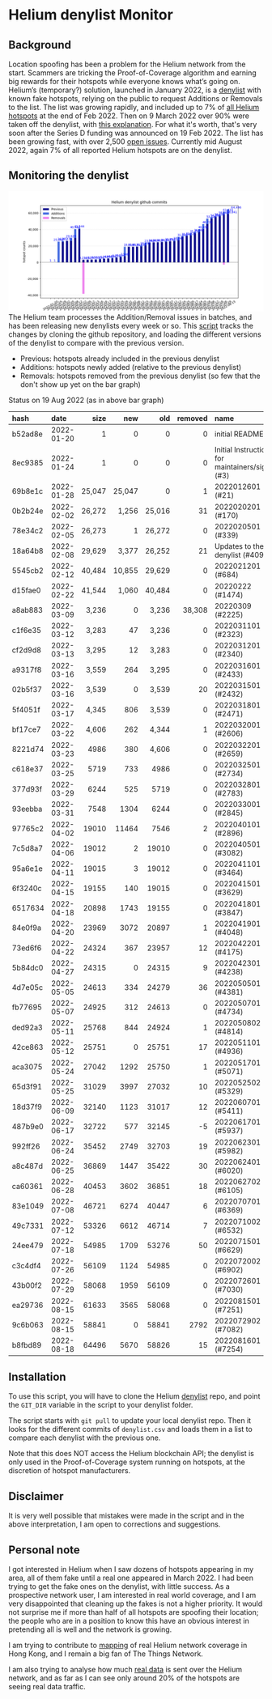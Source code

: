 # Helium denylist Monitor

## Background

Location spoofing has been a problem for the Helium network from the start. Scammers are tricking the Proof-of-Coverage algorithm and earning big rewards for their hotspots while everyone knows what’s going on. Helium’s (temporary?) solution, launched in January 2022, is a [denylist](https://github.com/helium/denylist) with known fake hotspots, relying on the public to request Additions or Removals to the list. The list was growing rapidly, and included up to 7% of [all Helium hotspots](https://explorer.helium.com/) at the end of Feb 2022. Then on 9 March 2022 over 90% were taken off the denylist, with [this explanation](https://github.com/helium/denylist/pull/2225). For what it's worth, that's very soon after the Series D funding was announced on 19 Feb 2022. The list has been growing fast, with over 2,500 [open issues](https://github.com/helium/denylist/issues). Currently mid August 2022, again 7% of all reported Helium hotspots are on the denylist.

## Monitoring the denylist

![](20220819_Helium_denylist_github_commits.png)
The Helium team processes the Addition/Removal issues in batches, and has been releasing new denylists every week or so. This [script](monitor_denylist.py) tracks the changes by cloning the github repository, and loading the different versions of the denylist to compare with the previous version.

* Previous: hotspots already included in the previous denylist
* Additions: hotspots newly added (relative to the previous denylist) 
* Removals: hotspots removed from the previous denylist (so few that the don't show up yet on the bar graph)

Status on 19 Aug 2022 (as in above bar graph)

|hash|date|size|new|old|removed|name|
|:---|:-----------|---:|---:|---:|---:|:---|
| b52ad8e | 2022-01-20 | 1 | 0 | 0 | 0 | initial README |
| 8ec9385 | 2022-01-24 | 1 | 0 | 0 | 0 | Initial Instructions for maintainers/signers (#3) |
| 69b8e1c | 2022-01-28 | 25,047 | 25,047 | 0 | 1 | 2022012601 (#21) |
| 0b2b24e | 2022-02-02 | 26,272 | 1,256 | 25,016 | 31 | 2022020201 (#170) |
| 78e34c2 | 2022-02-05 | 26,273 | 1 | 26,272 | 0 | 2022020501 (#339) |
| 18a64b8 | 2022-02-08 | 29,629 | 3,377 | 26,252 | 21 | Updates to the denylist (#409) |
| 5545cb2 | 2022-02-12 | 40,484 | 10,855 | 29,629 | 0 | 2022021201 (#684) |
| d15fae0 | 2022-02-22 | 41,544 | 1,060 | 40,484 | 0 | 20220222 (#1474) |
| a8ab883 | 2022-03-09 | 3,236 | 0 | 3,236 | 38,308 | 20220309 (#2225) |
| c1f6e35 | 2022-03-12 | 3,283 | 47 | 3,236 | 0 | 2022031101 (#2323) |
| cf2d9d8 | 2022-03-13 | 3,295 | 12 | 3,283 | 0 | 2022031201 (#2340) |
| a9317f8 | 2022-03-16 | 3,559 | 264 | 3,295 | 0 | 2022031601 (#2433) |
| 02b5f37 | 2022-03-16 | 3,539 | 0 | 3,539 | 20 | 2022031501 (#2432) |
| 5f4051f | 2022-03-17 | 4,345 | 806 | 3,539 | 0 | 2022031801 (#2471) |
| bf17ce7 | 2022-03-22 | 4,606 | 262 | 4,344 | 1 | 2022032001 (#2606) |
| 8221d74 | 2022-03-23 | 4986 | 380 | 4,606 | 0 | 2022032201 (#2659) |
| c618e37 | 2022-03-25 | 5719 | 733 | 4986 | 0 | 2022032501 (#2734) |
| 377d93f | 2022-03-29 | 6244 | 525 | 5719 | 0 | 2022032801 (#2783) |
| 93eebba | 2022-03-31 | 7548 | 1304 | 6244 | 0 | 2022033001 (#2845) |
| 97765c2 | 2022-04-02 | 19010 | 11464 | 7546 | 2 | 2022040101 (#2896) |
| 7c5d8a7 | 2022-04-06 | 19012 | 2 | 19010 | 0 | 2022040501 (#3082) |
| 95a6e1e | 2022-04-11 | 19015 | 3 | 19012 | 0 | 2022041101 (#3464) |
| 6f3240c | 2022-04-15 | 19155 | 140 | 19015 | 0 | 2022041501 (#3629) |
| 6517634 | 2022-04-18 | 20898 | 1743 | 19155 | 0 | 2022041801 (#3847) |
| 84e0f9a | 2022-04-20 | 23969 | 3072 | 20897 | 1 | 2022041901 (#4048) |
| 73ed6f6 | 2022-04-22 | 24324 | 367 | 23957 | 12 | 2022042201 (#4175) |
| 5b84dc0 | 2022-04-27 | 24315 | 0 | 24315 | 9 | 2022042301 (#4238) |
| 4d7e05c | 2022-05-05 | 24613 | 334 | 24279 | 36 | 2022050501 (#4381) |
| fb77695 | 2022-05-07 | 24925 | 312 | 24613 | 0 | 2022050701 (#4734) |
| ded92a3 | 2022-05-11 | 25768 | 844 | 24924 | 1 | 2022050802 (#4814) |
| 42ce863 | 2022-05-12 | 25751 | 0 | 25751 | 17 | 2022051101 (#4936) |
| aca3075 | 2022-05-24 | 27042 | 1292 | 25750 | 1 | 2022051701 (#5071) |
| 65d3f91 | 2022-05-25 | 31029 | 3997 | 27032 | 10 | 2022052502 (#5329) |
| 18d37f9 | 2022-06-09 | 32140 | 1123 | 31017 | 12 | 2022060701 (#5411) |
| 487b9e0 | 2022-06-17 | 32722 | 577 | 32145 | -5 | 2022061701 (#5937) |
| 992ff26 | 2022-06-24 | 35452 | 2749 | 32703 | 19 | 2022062301 (#5982) |
| a8c487d | 2022-06-25 | 36869 | 1447 | 35422 | 30 | 2022062401 (#6020) |
| ca60361 | 2022-06-28 | 40453 | 3602 | 36851 | 18 | 2022062702 (#6105) |
| 83e1049 | 2022-07-08 | 46721 | 6274 | 40447 | 6 | 2022070701 (#6369) |
| 49c7331 | 2022-07-12 | 53326 | 6612 | 46714 | 7 | 2022071002 (#6532) |
| 24ee479 | 2022-07-18 | 54985 | 1709 | 53276 | 50 | 2022071501 (#6629) |
| c3c4df4 | 2022-07-26 | 56109 | 1124 | 54985 | 0 | 2022072002 (#6902) |
| 43b00f2 | 2022-07-29 | 58068 | 1959 | 56109 | 0 | 2022072601 (#7030) |
| ea29736 | 2022-08-15 | 61633 | 3565 | 58068 | 0 | 2022081501 (#7251) |
| 9c6b063 | 2022-08-15 | 58841 | 0 | 58841 | 2792 | 2022072902 (#7082) |
| b8fbd89 | 2022-08-18 | 64496 | 5670 | 58826 | 15 | 2022081601 (#7254) |


## Installation
To use this script, you will have to clone the Helium [denylist](https://github.com/helium/denylist) repo, and point the `GIT_DIR` variable in the script to your denylist folder.

The script starts with `git pull` to update your local denylist repo. Then it looks for the different commits of `denylist.csv` and loads them in a list to compare each denylist with the previous one.

Note that this does NOT access the Helium blockchain API; the denylist is only used in the Proof-of-Coverage system running on hotspots, at the discretion of hotspot manufacturers.

## Disclaimer
It is very well possible that mistakes were made in the script and in the above interpretation, I am open to corrections and suggestions.

## Personal note
I got interested in Helium when I saw dozens of hotspots appearing in my area, all of them fake until a real one appeared in March 2022. I had been trying to get the fake ones on the denylist, with little success. As a prospective network user, I am interested in real world coverage, and I am very disappointed that cleaning up the fakes is not a higher priority. It would not surprise me if more than half of all hotspots are spoofing their location; the people who are in a position to know this have an obvious interest in pretending all is well and the network is growing.

I am trying to contribute to [mapping](https://cassiopeia.hk/finding-real-helium-hotspots-in-hong-kong) of real Helium network coverage in Hong Kong, and I remain a big fan of The Things Network.

I am also trying to analyse how much [real data](https://github.com/tomtobback/helium-data-traffic) is sent over the Helium network, and as far as I can see only around 20% of the hotspots are seeing real data traffic.



